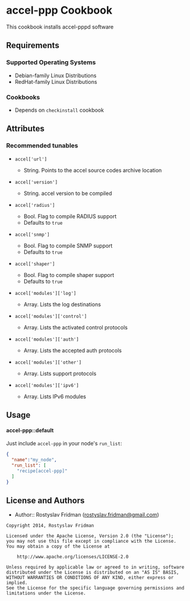 accel-ppp Cookbook
==============
This cookbook installs accel-pppd software

Requirements
------------
### Supported Operating Systems
- Debian-family Linux Distributions
- RedHat-family Linux Distributions

### Cookbooks
- Depends on `checkinstall` cookbook

Attributes
----------
### Recommended tunables

* `accel['url']`
  - String. Points to the accel source codes archive location

* `accel['version']`
  - String. accel version to be compiled

* `accel['radius']`
  - Bool. Flag to compile RADIUS support
  - Defaults to `true`

* `accel['snmp']`
  - Bool. Flag to compile SNMP support
  - Defaults to `true`

* `accel['shaper']`
  - Bool. Flag to compile shaper support
  - Defaults to `true`

* `accel['modules']['log']`
  - Array. Lists the log destinations

* `accel['modules']['control']`
  - Array. Lists the activated control protocols

* `accel['modules']['auth']`
  - Array. Lists the accepted auth protocols

* `accel['modules']['other']`
  - Array. Lists support protocols

* `accel['modules']['ipv6']`
  - Array. Lists IPv6 modules

Usage
-----
#### accel-ppp::default
Just include `accel-ppp` in your node's `run_list`:

```json
{
  "name":"my_node",
  "run_list": [
    "recipe[accel-ppp]"
  ]
}
```

License and Authors
-------------------

- Author:: Rostyslav Fridman (rostyslav.fridman@gmail.com)

```text
Copyright 2014, Rostyslav Fridman

Licensed under the Apache License, Version 2.0 (the "License");
you may not use this file except in compliance with the License.
You may obtain a copy of the License at

    http://www.apache.org/licenses/LICENSE-2.0

Unless required by applicable law or agreed to in writing, software
distributed under the License is distributed on an "AS IS" BASIS,
WITHOUT WARRANTIES OR CONDITIONS OF ANY KIND, either express or implied.
See the License for the specific language governing permissions and
limitations under the License.
```
